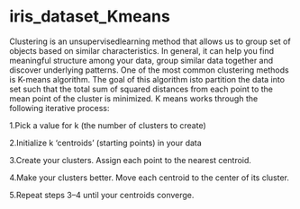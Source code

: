 # iris_dataset_Kmeans
Clustering is an unsupervisedlearning method that allows us to group set of objects based on similar characteristics. 
In general, it can help you find meaningful structure among your data, group similar data together and discover underlying patterns.
One of the most common clustering methods is K-means algorithm.
The goal of this algorithm isto partition the data into set such that the total sum of squared distances from each point to the mean point of the cluster is minimized.
K means works through the following iterative process:

1.Pick a value for k (the number of clusters to create)

2.Initialize k ‘centroids’ (starting points) in your data

3.Create your clusters. Assign each point to the nearest centroid.

4.Make your clusters better. Move each centroid to the center of its cluster.

5.Repeat steps 3–4 until your centroids converge.
